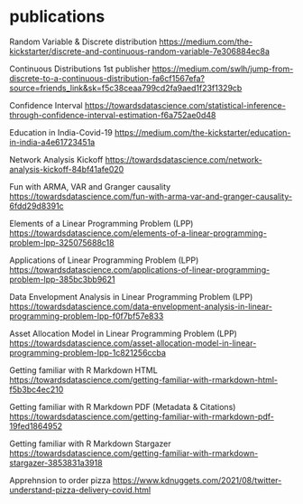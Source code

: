 # publications

Random Variable & Discrete distribution
https://medium.com/the-kickstarter/discrete-and-continuous-random-variable-7e306884ec8a

Continuous Distributions
1st publisher
https://medium.com/swlh/jump-from-discrete-to-a-continuous-distribution-fa6cf1567efa?source=friends_link&sk=f5c38ceaa799cd2fa9aed1f23f1329cb

Confidence Interval
https://towardsdatascience.com/statistical-inference-through-confidence-interval-estimation-f6a752ae0d48

Education in India-Covid-19
https://medium.com/the-kickstarter/education-in-india-a4e61723451a

Network Analysis Kickoff
https://towardsdatascience.com/network-analysis-kickoff-84bf41afe020

Fun with ARMA, VAR and Granger causality
https://towardsdatascience.com/fun-with-arma-var-and-granger-causality-6fdd29d8391c

Elements of a Linear Programming Problem (LPP)
https://towardsdatascience.com/elements-of-a-linear-programming-problem-lpp-325075688c18

Applications of Linear Programming Problem (LPP)
https://towardsdatascience.com/applications-of-linear-programming-problem-lpp-385bc3bb9621

Data Envelopment Analysis in Linear Programming Problem (LPP)
https://towardsdatascience.com/data-envelopment-analysis-in-linear-programming-problem-lpp-f0f7bf57e833

Asset Allocation Model in Linear Programming Problem (LPP)
https://towardsdatascience.com/asset-allocation-model-in-linear-programming-problem-lpp-1c821256ccba

Getting familiar with R Markdown HTML
https://towardsdatascience.com/getting-familiar-with-rmarkdown-html-f5b3bc4ec210

Getting familiar with R Markdown PDF (Metadata & Citations)
https://towardsdatascience.com/getting-familiar-with-rmarkdown-pdf-19fed1864952

Getting familiar with R Markdown Stargazer
https://towardsdatascience.com/getting-familiar-with-rmarkdown-stargazer-3853831a3918

Apprehnsion to order pizza
https://www.kdnuggets.com/2021/08/twitter-understand-pizza-delivery-covid.html

